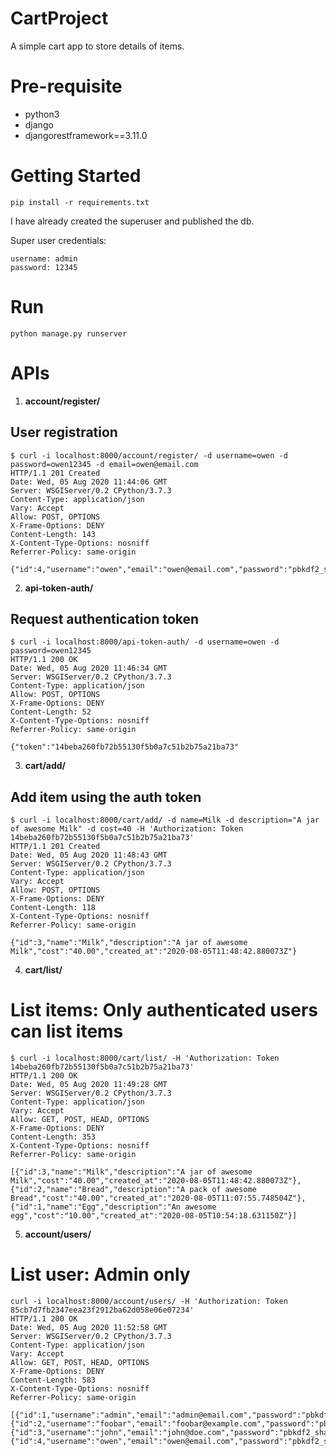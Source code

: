 # CartProject
A simple cart app to store details of items.

# Pre-requisite
* python3
* django
* djangorestframework==3.11.0

# Getting Started
`pip install -r requirements.txt`

I have already created the superuser and published the db.

Super user credentials:
```
username: admin
password: 12345
```

# Run
`python manage.py runserver`

# APIs

1. **account/register/**

## User registration

```
$ curl -i localhost:8000/account/register/ -d username=owen -d password=owen12345 -d email=owen@email.com
HTTP/1.1 201 Created
Date: Wed, 05 Aug 2020 11:44:06 GMT
Server: WSGIServer/0.2 CPython/3.7.3
Content-Type: application/json
Vary: Accept
Allow: POST, OPTIONS
X-Frame-Options: DENY
Content-Length: 143
X-Content-Type-Options: nosniff
Referrer-Policy: same-origin

{"id":4,"username":"owen","email":"owen@email.com","password":"pbkdf2_sha256$216000$tcSl9zUZmk7E$ffJKvcgQZ4xn3wX3qsAEtQ9KOo7FQQAnyi0s5gjX7ks="}
```

2. **api-token-auth/**

## Request authentication token

```
$ curl -i localhost:8000/api-token-auth/ -d username=owen -d password=owen12345
HTTP/1.1 200 OK
Date: Wed, 05 Aug 2020 11:46:34 GMT
Server: WSGIServer/0.2 CPython/3.7.3
Content-Type: application/json
Allow: POST, OPTIONS
X-Frame-Options: DENY
Content-Length: 52
X-Content-Type-Options: nosniff
Referrer-Policy: same-origin

{"token":"14beba260fb72b55130f5b0a7c51b2b75a21ba73"
```

3. **cart/add/**

## Add item using the auth token

```
$ curl -i localhost:8000/cart/add/ -d name=Milk -d description="A jar of awesome Milk" -d cost=40 -H 'Authorization: Token 14beba260fb72b55130f5b0a7c51b2b75a21ba73'
HTTP/1.1 201 Created
Date: Wed, 05 Aug 2020 11:48:43 GMT
Server: WSGIServer/0.2 CPython/3.7.3
Content-Type: application/json
Vary: Accept
Allow: POST, OPTIONS
X-Frame-Options: DENY
Content-Length: 118
X-Content-Type-Options: nosniff
Referrer-Policy: same-origin

{"id":3,"name":"Milk","description":"A jar of awesome Milk","cost":"40.00","created_at":"2020-08-05T11:48:42.880073Z"}
```

4. **cart/list/**

# List items: Only authenticated users can list items

```
$ curl -i localhost:8000/cart/list/ -H 'Authorization: Token 14beba260fb72b55130f5b0a7c51b2b75a21ba73'
HTTP/1.1 200 OK
Date: Wed, 05 Aug 2020 11:49:28 GMT
Server: WSGIServer/0.2 CPython/3.7.3
Content-Type: application/json
Vary: Accept
Allow: GET, POST, HEAD, OPTIONS
X-Frame-Options: DENY
Content-Length: 353
X-Content-Type-Options: nosniff
Referrer-Policy: same-origin

[{"id":3,"name":"Milk","description":"A jar of awesome Milk","cost":"40.00","created_at":"2020-08-05T11:48:42.880073Z"},{"id":2,"name":"Bread","description":"A pack of awesome Bread","cost":"40.00","created_at":"2020-08-05T11:07:55.748504Z"},{"id":1,"name":"Egg","description":"An awesome egg","cost":"10.00","created_at":"2020-08-05T10:54:18.631150Z"}]
```

5. **account/users/**

# List user: Admin only

```
curl -i localhost:8000/account/users/ -H 'Authorization: Token 85cb7d7fb2347eea23f2912ba62d058e06e07234'
HTTP/1.1 200 OK
Date: Wed, 05 Aug 2020 11:52:58 GMT
Server: WSGIServer/0.2 CPython/3.7.3
Content-Type: application/json
Vary: Accept
Allow: GET, POST, HEAD, OPTIONS
X-Frame-Options: DENY
Content-Length: 583
X-Content-Type-Options: nosniff
Referrer-Policy: same-origin

[{"id":1,"username":"admin","email":"admin@email.com","password":"pbkdf2_sha256$216000$VK203aNW1ClB$c5HH0uMVNn0VuF/DDNCWu7aFY1XAdw8KVq2CTFm+aaM="},{"id":2,"username":"foobar","email":"foobar@example.com","password":"pbkdf2_sha256$216000$QuqeDKe0UscA$iNTzew/AHGGTA5Sgwx3d8UPplZvuyx17G7VzZ8eTOgM="},{"id":3,"username":"john","email":"john@doe.com","password":"pbkdf2_sha256$216000$0pmo6ktVan2D$sEaeTzOygJTX23uAIwFPNPhKwU2vFte1Q/TFQAi5dkM="},{"id":4,"username":"owen","email":"owen@email.com","password":"pbkdf2_sha256$216000$tcSl9zUZmk7E$ffJKvcgQZ4xn3wX3qsAEtQ9KOo7FQQAnyi0s5gjX7ks="}]
```

